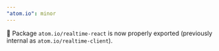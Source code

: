 ```yaml
---
"atom.io": minor
---
```


🎁 Package `atom.io/realtime-react` is now properly exported (previously internal as `atom.io/realtime-client`).
